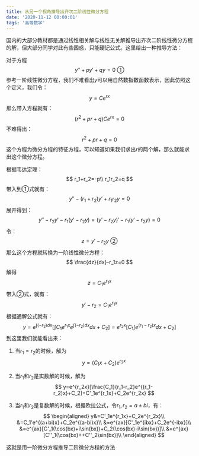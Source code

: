 ```yaml
---
title: 从另一个视角推导出齐次二阶线性微分方程
date: '2020-11-12 00:00:01'
tags: '高等数学'
---
```


国内的大部分教材都是通过线性相关解与线性无关解推导出齐次二阶线性微分方程的解，但大部分同学对此有些困惑，只能硬记公式。这里给出一种推导方法：

对于方程
$$
y''+py'+qy=0\ ①
$$
参考一阶线性微分方程，我们不难看出$y$可以用自然数指数函数表示，因此仿照这个定义，我们令：
$$
y=Ce^{rx}
$$
那么带入方程就有：
$$
(r^2+pr+q)Ce^{rx}=0
$$
不难得出：
$$
r^2+pr+q=0
$$
这个方程为微分方程的特征方程，可以知道如果我们求出$r$的两个解，那么就能求出这个微分方程。

根据韦达定理：
$$
r_1+r_2=-p\\
r_1r_2=q
$$
带入到①式就有：
$$
y''-(r_1+r_2)y'+r_1r_2y=0
$$
展开得到：
$$
y''-r_2y'-r_1(y'-r_2y)=(y'-r_2y)'-r_1(y'-r_2y)=0
$$
令：
$$
z=y'-r_2y\ ②
$$
那么这个方程就转换为一阶线性微分方程：
$$
\frac{dz}{dx}-r_1z=0
$$
解得
$$
z=C_1e^{r_1x}
$$
带入②式，就有：
$$
y'-r_2=C_1e^{r_1x}
$$
根据通解公式就有：
$$
y=e^{\int(-r_2)dx}[\int C_1e^{r_1x}e^{\int(-r_2)dx}dx+C_2]=e^{r_2x}[C_1 \int e^{(r_1-r_2)x}dx+C_2]
$$
到这里我们就能看出来：

1. 当$r_1=r_2$的时候，解为
   $$
   y=(C_1x+C_2)e^{r_2x}
   $$

2. 当$r_1$和$r_2$是实数解的时候，解为
   $$
   y=e^{r_2x}[\frac{C_1}{r_1-r_2}e^{(r_1-r_2)x}+C_2]=C'_1e^{r_1x}+C_2e^{r_2x}
   $$

3. 当$r_1$和$r_2$是复数解的时候，根据欧拉公式，令$r_1,r_2=a\pm bi$，有：
   $$
   \begin{aligned}
   y&=C'_1e^{r_1x}+C_2e^{r_2x}\\
   &=C_1'e^{(a+bi)x}+C_2e^{(a-bi)x}\\
   &=e^{ax}[C'_1e^{ibx}+C_2e^{-ibx}]\\
   &=e^{ax}[C'_1(\cos(bx)+i\sin(bx))+C_2(\cos(bx)-i\sin(bx))]\\
   &=e^{ax}[C''_1(\cos(bx)++C''_2\sin(bx)]\\
   \end{aligned}
   $$
   

这就是用一阶微分方程推导二阶微分方程的方法

